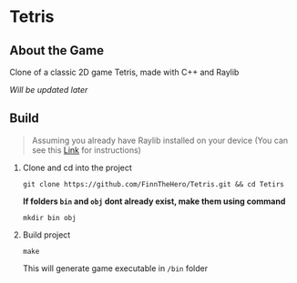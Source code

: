# Tetris
## About the Game
Clone of a classic 2D game Tetris, made with C++ and Raylib

*Will be updated later*

## Build

> Assuming you already have Raylib installed on your device (You can see this [Link](https://github.com/raysan5/raylib/wiki/Working-on-GNU-Linux) for instructions)

1. Clone and cd into the project
    ```shell
    git clone https://github.com/FinnTheHero/Tetris.git && cd Tetirs
    ```
    **If folders `bin` and `obj` dont already exist, make them using command**
    ```shell
    mkdir bin obj
    ```

2. Build project
    ```shell
    make
    ```
    This will generate game executable in `/bin` folder
